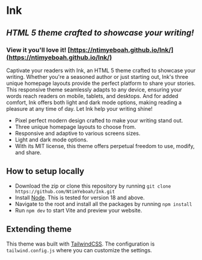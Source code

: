 # Ink
## _HTML 5 theme crafted to showcase your writing!_

### View it you'll love it! [https://ntimyeboah.github.io/Ink/](https://ntimyeboah.github.io/Ink/)

Captivate your readers with Ink, an HTML 5 theme crafted to showcase your writing. Whether you're a seasoned author or just starting out, Ink's three unique homepage layouts provide the perfect platform to share your stories. This responsive theme seamlessly adapts to any device, ensuring your words reach readers on mobile, tablets, and desktops. And for added comfort, Ink offers both light and dark mode options, making reading a pleasure at any time of day. Let Ink help your writing shine!

- Pixel perfect modern design crafted to make your writing stand out.
- Three unique homepage layouts to choose from.
- Responsive and adaptive to various screens sizes.
- Light and dark mode options.
- With its MIT license, this theme offers perpetual freedom to use, modify, and share.

## How to setup locally

- Download the zip or clone this repository by running
`git clone https://github.com/NtimYeboah/Ink.git`
- Install [Node](https://nodejs.org/en). This is tested for version 18 and above.
- Navigate to the root and install all the packages by running
`npm install`
- Run `npm dev` to start Vite and preview your website.

## Extending theme
This theme was built with [TailwindCSS](https://tailwindcss.com/). The configuration is `tailwind.config.js` where you can customize the settings.
